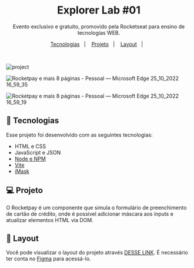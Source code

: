 <h1 align="center"> Explorer Lab #01 </h1>

<p align="center">
Evento exclusivo e gratuito, promovido pela Rocketseat para ensino de tecnologias WEB.
</p>

<p align="center">
  <a href="#-tecnologias">Tecnologias</a>&nbsp;&nbsp;&nbsp;|&nbsp;&nbsp;&nbsp;
  <a href="#-projeto">Projeto</a>&nbsp;&nbsp;&nbsp;|&nbsp;&nbsp;&nbsp;
  <a href="#-layout">Layout</a>&nbsp;&nbsp;&nbsp;|&nbsp;&nbsp;&nbsp;
</p>

<br>

![project](https://user-images.githubusercontent.com/101364762/197880398-665a46b7-29a9-4053-bc19-a0cb45121b6c.png)

![Rocketpay e mais 8 páginas - Pessoal — Microsoft​ Edge 25_10_2022 16_59_35](https://user-images.githubusercontent.com/101364762/197880392-4dcc537f-8892-4753-9606-d33c2b1ed6be.png)

![Rocketpay e mais 8 páginas - Pessoal — Microsoft​ Edge 25_10_2022 16_59_19](https://user-images.githubusercontent.com/101364762/197880396-cd7219cf-b456-410a-8e73-13c0eefdcf6f.png)

## 🚀 Tecnologias

Esse projeto foi desenvolvido com as seguintes tecnologias:

- HTML e CSS
- JavaScript e JSON
- [Node e NPM](https://nodejs.org/)
- [Vite](https://vitejs.dev/)
- [iMask](https://imask.js.org)

## 💻 Projeto

O Rocketpay é um componente que simula o formulário de preenchimento de cartão de crédito, onde é possível adicionar máscara aos inputs e atualizar elementos HTML via DOM.

## 🔖 Layout

Você pode visualizar o layout do projeto através [DESSE LINK](https://www.figma.com/file/gpqavL469k0pPUGOmAQEM9/Explorer-Lab-%2301/duplicate). É necessário ter conta no [Figma](https://figma.com) para acessá-lo.
